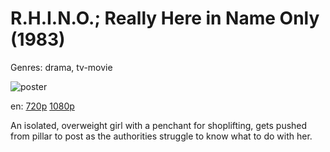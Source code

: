 # R.H.I.N.O.; Really Here in Name Only (1983)

Genres: drama, tv-movie

![poster]()

en:
  [720p](magnet:?xt=urn:btih:DBF3D87F2DC822F24CB4B60CB0D45DE49C2A2F1E&tr=udp://glotorrents.pw:6969/announce&tr=udp://tracker.opentrackr.org:1337/announce&tr=udp://torrent.gresille.org:80/announce&tr=udp://tracker.openbittorrent.com:80&tr=udp://tracker.coppersurfer.tk:6969&tr=udp://tracker.leechers-paradise.org:6969&tr=udp://p4p.arenabg.ch:1337&tr=udp://tracker.internetwarriors.net:1337)
  [1080p](magnet:?xt=urn:btih:F3BB1832A4A7E84726B161AD14CE94B69DA56F55&tr=udp://glotorrents.pw:6969/announce&tr=udp://tracker.opentrackr.org:1337/announce&tr=udp://torrent.gresille.org:80/announce&tr=udp://tracker.openbittorrent.com:80&tr=udp://tracker.coppersurfer.tk:6969&tr=udp://tracker.leechers-paradise.org:6969&tr=udp://p4p.arenabg.ch:1337&tr=udp://tracker.internetwarriors.net:1337)
  


An isolated, overweight girl with a penchant for shoplifting, gets pushed from pillar to post as the authorities struggle to know what to do with her.
